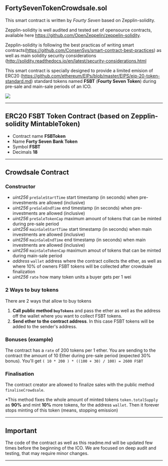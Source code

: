 ## FortySevenTokenCrowdsale.sol

This smart contract is written by *Fourty Seven* based on Zepplin-solidity.

Zepplin-solidity is well audited and tested set of opensource contracts, avaliable here https://github.com/OpenZeppelin/zeppelin-solidity.

Zepplin-solidity is following the best practicas of writing smart contracts(https://github.com/ConsenSys/smart-contract-best-practices) as well as main solidity security considerations (http://solidity.readthedocs.io/en/latest/security-considerations.html

This smart contract is specially designed to provide a limited emision of ERC20 (https://github.com/ethereum/EIPs/blob/master/EIPS/eip-20-token-standard.md) standard tokens named **FSBT** (**Fourty Seven Token**) during pre-sale and main-sale periods of an ICO.

![](https://bitbucket.org/fortysevenbank/fsbt-smart-contract/raw/master/ico-scheme.png)

-------

## ERC20 FSBT Token Contract (based on Zepplin-solidity MintableToken)

  - Contract name **FSBToken**
  - Name **Forty Seven Bank Token**
  - Symbol **FSBT**
  - Decimals **18**

--------

## Crowdsale Contract

### Constructor

- *uint256* `preSaleStartTime`  start timestamp (in seconds) when pre-investments are allowed (inclusive)
- *uint256* `preSaleEndTime`    end timestamp (in seconds) when pre-investments are allowed (inclusive)
- *uint256* `preSaleTokenCap`   maximum amount of tokens that can be minted during pre-sale period
- *uint256* `mainSaleStartTime` start timestamp (in seconds) when main investments are allowed (inclusive)
- *uint256* `mainSaleEndTime`   end timestamp (in seconds) when main investments are allowed (inclusive)
- *uint256* `mainSaleTokenCap`  maximum amout of tokens that can be minted during main-sale period
- *address* `wallet`            address where the contract collects the ether, as well as where 10% of owners FSBT tokens will be collected after crowdsale finalization
- *uint256* `rate`              how many token units a buyer gets per 1 wei

### 2 Ways to buy tokens

There are 2 ways that allow to buy tokens

1. **Call public method `buyTokens`** and pass the ether as well as the address off the wallet where you want to collect FSBT tokens.
2. **Send ether to the contract address**. In this case FSBT tokens will be added to the sender's address.

### Bonuses (example)

The contract has a `rate` of 200 tokens per 1 ether.
You are sending to the contract the amount of 10 Ether during pre-sale period (expected 30% bonus).
You'll get `( 10 * 200 ) * ((100 + 30) / 100) = 2600 FSBT`

### Finalisation

The contract creator are allowed to finalize sales with the public method `finaliseCrowdsale`.

*This method fixes the whole amount of minted tokens `token.totalSupply` as **90%** and mint **10%** more tokens, for the address `wallet`. Then it forever stops minting of this token (means, stopping emission)

---------

## Important

The code of the contract as well as this readme.md will be updated few times before the beginning of the ICO.
We are focused on deep audit and testing, that may require minor changes.

-----------